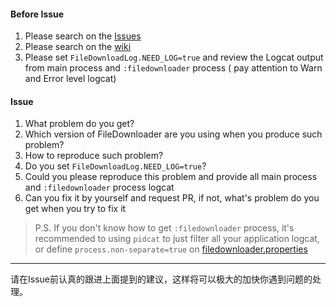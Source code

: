 #### Before Issue

1. Please search on the [Issues](https://github.com/lingochamp/FileDownloader/issues)
2. Please search on the [wiki](https://github.com/lingochamp/FileDownloader/wiki)
3. Please set `FileDownloadLog.NEED_LOG=true` and review the Logcat output from main process and `:filedownloader` process ( pay attention to Warn and Error level logcat)

#### Issue

1. What problem do you get?
2. Which version of FileDownloader are you using when you produce such problem?
3. How to reproduce such problem?
4. Do you set `FileDownloadLog.NEED_LOG=true`?
5. Could you please reproduce this problem and provide all main process and `:filedownloader` process logcat 
6. Can you fix it by yourself and request PR, if not, what's problem do you get when you try to fix it

>P.S. If you don't know how to get `:filedownloader` process, it's recommended to using `pidcat` to just filter all your application logcat, or define `process.non-separate=true` on [filedownloader.properties](https://github.com/lingochamp/FileDownloader/wiki/filedownloader.properties)

---

请在Issue前认真的跟进上面提到的建议，这样将可以极大的加快你遇到问题的处理。
